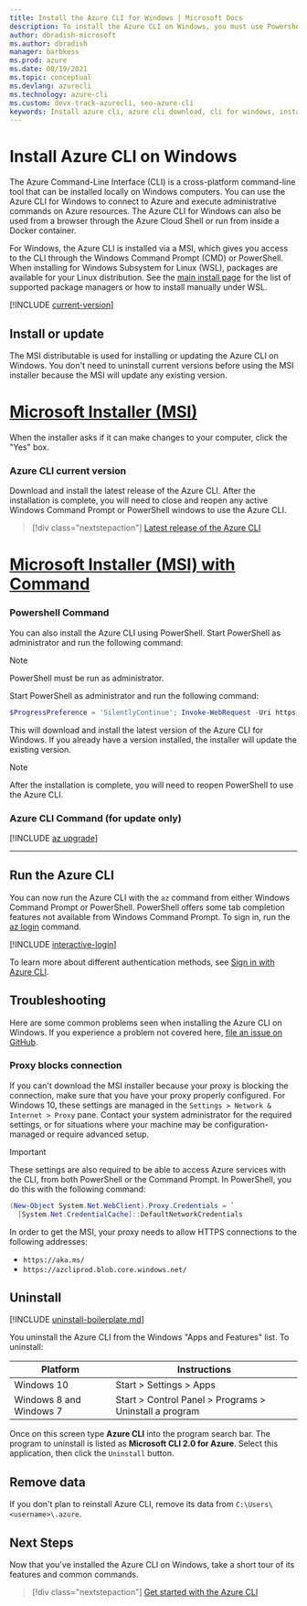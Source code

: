 ```yaml
---
title: Install the Azure CLI for Windows | Microsoft Docs
description: To install the Azure CLI on Windows, you must use Powershell, or an MSI installer, which gives you access to the CLI through the Windows Command Prompt (CMD).
author: dbradish-microsoft
ms.author: dbradish
manager: barbkess
ms.prod: azure
ms.date: 08/19/2021
ms.topic: conceptual
ms.devlang: azurecli
ms.technology: azure-cli 
ms.custom: devx-track-azurecli, seo-azure-cli
keywords: Install azure cli, azure cli download, cli for windows, install azure cli on windows, azure cli windows, install azure cli windows
---
```


# Install Azure CLI on Windows

The Azure Command-Line Interface (CLI) is a cross-platform command-line tool that can be installed locally on Windows computers. You can use the Azure CLI for Windows to connect to Azure and execute administrative commands on Azure resources. The Azure CLI for Windows can also be used from a browser through the Azure Cloud Shell or run from inside a Docker container. 

For Windows, the Azure CLI is installed via a MSI, which gives you access to the CLI through the Windows Command Prompt (CMD) or PowerShell.
When installing for Windows Subsystem for Linux (WSL), packages are available for your Linux distribution. See the [main install page](install-azure-cli.md)
for the list of supported package managers or how to install manually under WSL.

[!INCLUDE [current-version](includes/current-version.md)]

## Install or update

The MSI distributable is used for installing or updating the Azure CLI on Windows. You don't need to uninstall current versions before using the MSI installer because the MSI will update any existing version.

# [Microsoft Installer (MSI)](#tab/azure-cli)

When the installer asks if it can make changes to your computer, click the "Yes" box.

### Azure CLI current version

Download and install the latest release of the Azure CLI.  After the installation is complete, you will need to close and reopen any active Windows Command Prompt or PowerShell windows to use the Azure CLI.

> [!div class="nextstepaction"]
> [Latest release of the Azure CLI](https://aka.ms/installazurecliwindows)

# [Microsoft Installer (MSI) with Command](#tab/azure-powershell)

### Powershell Command

You can also install the Azure CLI using PowerShell. Start PowerShell as administrator and run the following command:

> [!Note]
> PowerShell must be run as administrator.

Start PowerShell as administrator and run the following command:

   ```PowerShell
   $ProgressPreference = 'SilentlyContinue'; Invoke-WebRequest -Uri https://aka.ms/installazurecliwindows -OutFile .\AzureCLI.msi; Start-Process msiexec.exe -Wait -ArgumentList '/I AzureCLI.msi /quiet'; rm .\AzureCLI.msi
   ```

This will download and install the latest version of the Azure CLI for Windows. If you already have a version installed, the installer will update the existing version.

> [!Note]
> After the installation is complete, you will need to reopen PowerShell to use the Azure CLI.

### Azure CLI Command (for update only)
[!INCLUDE [az upgrade](includes/az-upgrade.md)]

---

## Run the Azure CLI

You can now run the Azure CLI with the `az` command from either Windows Command Prompt or PowerShell. PowerShell offers some tab completion features
not available from Windows Command Prompt. To sign in, run the [az login](/cli/azure/reference-index#az_login) command.

[!INCLUDE [interactive-login](includes/interactive-login.md)]

To learn more about different authentication methods, see [Sign in with Azure CLI](authenticate-azure-cli.md).

## Troubleshooting

Here are some common problems seen when installing the Azure CLI on Windows. If you experience a problem not covered here, [file an issue on GitHub](https://github.com/Azure/azure-cli/issues).

### Proxy blocks connection

If you can't download the MSI installer because your proxy is blocking the connection, make sure that
you have your proxy properly configured. For Windows 10, these settings are managed in the
`Settings > Network & Internet > Proxy` pane. Contact your system administrator for the required settings,
or for situations where your machine may be configuration-managed or require advanced setup.

> [!IMPORTANT]
> These settings are also required to be able to access Azure services with the CLI, from both
> PowerShell or the Command Prompt. In PowerShell, you do this with the following command:
>
> ```powershell
> (New-Object System.Net.WebClient).Proxy.Credentials = `
>   [System.Net.CredentialCache]::DefaultNetworkCredentials
> ```

In order to get the MSI, your proxy needs to allow HTTPS connections to the following addresses:

* `https://aka.ms/`
* `https://azcliprod.blob.core.windows.net/`

## Uninstall

[!INCLUDE [uninstall-boilerplate.md](includes/uninstall-boilerplate.md)]

You uninstall the Azure CLI from the Windows "Apps and Features" list. To uninstall:

| Platform | Instructions |
|---|---|
| Windows 10 | Start > Settings > Apps |
| Windows 8 and Windows 7 | Start > Control Panel > Programs > Uninstall a program |

Once on this screen type __Azure CLI__ into the program search bar. The program to uninstall is listed as __Microsoft CLI 2.0 for Azure__. Select this application, then click the `Uninstall` button.

## Remove data

If you don't plan to reinstall Azure CLI, remove its data from `C:\Users\<username>\.azure`.

## Next Steps

Now that you've installed the Azure CLI on Windows, take a short tour of its features and common commands.

> [!div class="nextstepaction"]
> [Get started with the Azure CLI](get-started-with-azure-cli.md)
